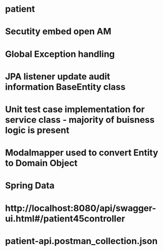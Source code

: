 # patient 
# Secutity embed open AM 
# Global Exception handling 
# JPA listener update audit information BaseEntity class
# Unit test case implementation for service class - majority of buisness logic is present 
# Modalmapper used to convert Entity to Domain Object
# Spring Data 
# http://localhost:8080/api/swagger-ui.html#/patient45controller
# patient-api.postman_collection.json